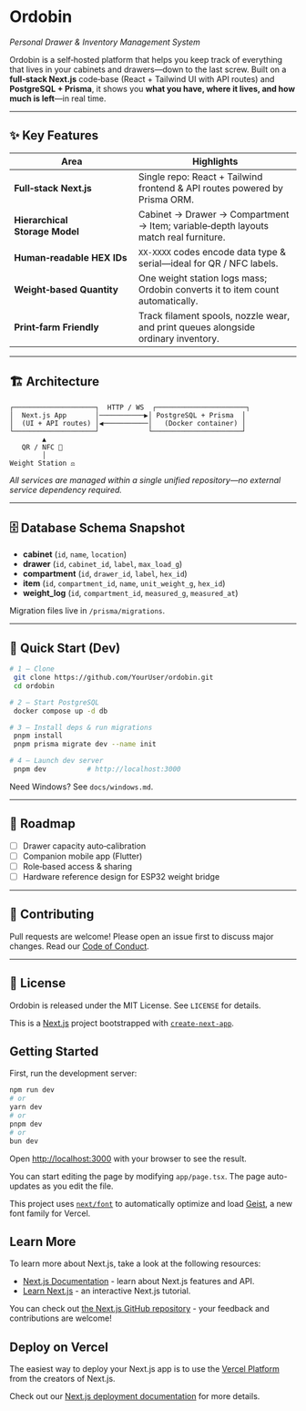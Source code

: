 # Ordobin

*Personal Drawer & Inventory Management System*

Ordobin is a self‑hosted platform that helps you keep track of everything that lives in your cabinets and drawers—down to the last screw. Built on a **full‑stack Next.js** code‑base (React + Tailwind UI with API routes) and **PostgreSQL + Prisma**, it shows you **what you have, where it lives, and how much is left**—in real time.

---

## ✨ Key Features

| Area                           | Highlights                                                                          |
| ------------------------------ | ----------------------------------------------------------------------------------- |
| **Full‑stack Next.js**         | Single repo: React + Tailwind frontend & API routes powered by Prisma ORM.          |
| **Hierarchical Storage Model** | Cabinet → Drawer → Compartment → Item; variable‑depth layouts match real furniture. |
| **Human‑readable HEX IDs**     | `XX-XXXX` codes encode data type & serial—ideal for QR / NFC labels.                |
| **Weight‑based Quantity**      | One weight station logs mass; Ordobin converts it to item count automatically.      |
| **Print‑farm Friendly**        | Track filament spools, nozzle wear, and print queues alongside ordinary inventory.  |

---

## 🏗️ Architecture

```
┌────────────────────┐  HTTP / WS  ┌──────────────────────┐
│  Next.js App       │───────────▶│ PostgreSQL + Prisma  │
│  (UI + API routes) │◀───────────│   (Docker container) │
└────────────────────┘            └──────────────────────┘
        ▲
   QR / NFC 📱
        │
Weight Station ⚖️
```

*All services are managed within a single unified repository—no external service dependency required.*

---

## 🗄️ Database Schema Snapshot

* **cabinet** (`id`, `name`, `location`)
* **drawer** (`id`, `cabinet_id`, `label`, `max_load_g`)
* **compartment** (`id`, `drawer_id`, `label`, `hex_id`)
* **item** (`id`, `compartment_id`, `name`, `unit_weight_g`, `hex_id`)
* **weight\_log** (`id`, `compartment_id`, `measured_g`, `measured_at`)

Migration files live in `/prisma/migrations`.

---

## 🚀 Quick Start (Dev)

```bash
# 1 – Clone
 git clone https://github.com/YourUser/ordobin.git
 cd ordobin

# 2 – Start PostgreSQL
 docker compose up -d db

# 3 – Install deps & run migrations
 pnpm install
 pnpm prisma migrate dev --name init

# 4 – Launch dev server
 pnpm dev          # http://localhost:3000
```

Need Windows? See `docs/windows.md`.

---

## 📅 Roadmap

* [ ] Drawer capacity auto‑calibration
* [ ] Companion mobile app (Flutter)
* [ ] Role‑based access & sharing
* [ ] Hardware reference design for ESP32 weight bridge

---

## 🤝 Contributing

Pull requests are welcome! Please open an issue first to discuss major changes. Read our [Code of Conduct](CODE_OF_CONDUCT.md).

---

## 📜 License

Ordobin is released under the MIT License. See `LICENSE` for details.

This is a [Next.js](https://nextjs.org) project bootstrapped with [`create-next-app`](https://nextjs.org/docs/app/api-reference/cli/create-next-app).

## Getting Started

First, run the development server:

```bash
npm run dev
# or
yarn dev
# or
pnpm dev
# or
bun dev
```

Open [http://localhost:3000](http://localhost:3000) with your browser to see the result.

You can start editing the page by modifying `app/page.tsx`. The page auto-updates as you edit the file.

This project uses [`next/font`](https://nextjs.org/docs/app/building-your-application/optimizing/fonts) to automatically optimize and load [Geist](https://vercel.com/font), a new font family for Vercel.

## Learn More

To learn more about Next.js, take a look at the following resources:

- [Next.js Documentation](https://nextjs.org/docs) - learn about Next.js features and API.
- [Learn Next.js](https://nextjs.org/learn) - an interactive Next.js tutorial.

You can check out [the Next.js GitHub repository](https://github.com/vercel/next.js) - your feedback and contributions are welcome!

## Deploy on Vercel

The easiest way to deploy your Next.js app is to use the [Vercel Platform](https://vercel.com/new?utm_medium=default-template&filter=next.js&utm_source=create-next-app&utm_campaign=create-next-app-readme) from the creators of Next.js.

Check out our [Next.js deployment documentation](https://nextjs.org/docs/app/building-your-application/deploying) for more details.
